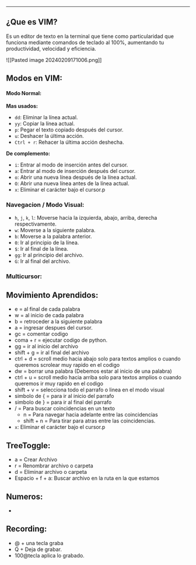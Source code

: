 
---
## ¿Que es VIM?

Es un editor de texto en la terminal que tiene como particularidad que funciona mediante comandos de teclado al 100%, aumentando tu productividad, velocidad y eficiencia. 

![[Pasted image 20240209171006.png]]

## Modos en VIM:
#### Modo Normal:

**Mas usados:**

- `dd`: Eliminar la línea actual.
- `yy`: Copiar la línea actual.
- `p`: Pegar el texto copiado después del cursor.
- `u`: Deshacer la última acción.
- `Ctrl + r`: Rehacer la última acción deshecha.

**De complemento:** 

- `i`: Entrar al modo de inserción antes del cursor.
- `a`: Entrar al modo de inserción después del cursor.
- `o`: Abrir una nueva línea después de la línea actual.
- `O`: Abrir una nueva línea antes de la línea actual.
- `x`: Eliminar el carácter bajo el cursor.p

### Navegacion / Modo Visual:

- `h`, `j`, `k`, `l`: Moverse hacia la izquierda, abajo, arriba, derecha respectivamente.
- `w`: Moverse a la siguiente palabra.
- `b`: Moverse a la palabra anterior.
- `0`: Ir al principio de la línea.
- `$`: Ir al final de la línea.
- `gg`: Ir al principio del archivo.
- `G`: Ir al final del archivo.

### Multicursor:

## Movimiento Aprendidos:

- e = al final de cada palabra
- w = al inicio de cada palabra
- b = retroceder a la siguiente palabra
- a = ingresar despues del cursor.
- gc = comentar codigo
- coma + r = ejecutar codigo de python.
- gg = ir al inicio del archivo
- shift + g = ir al final del archivo
- ctrl + d = scroll medio hacia abajo solo para textos amplios o cuando queremos scrolear muy rapido en el codigo
- dw = borrar una palabra (Debemos estar al inicio de una palabra)
- ctrl + u = scroll medio hacia arriba solo para textos amplios o cuando queremos ir muy rapido en el codigo
- shift + v = selecciona todo el parrafo o linea en el modo visual
- simbolo de { = para ir al inicio del parrafo
- simbolo de } = para ir al final del parrafo
- /  = Para buscar coincidencias en un texto
	- n  = Para navegar hacia adelante entre las coincidencias
	- shift + n  = Para tirar para atras entre las coincidencias.
- `x`: Eliminar el carácter bajo el cursor.p 
## TreeToggle:
- a   = Crear Archivo
- r   = Renombrar archivo o carpeta
- d   = Eliminar archivo o carpeta
- Espacio + f + a: Buscar archivo en la ruta en la que estamos



## Numeros:
- 

## Recording:
- @ + una tecla graba
- Q + Deja de grabar.
- 100@tecla aplica lo grabado.



